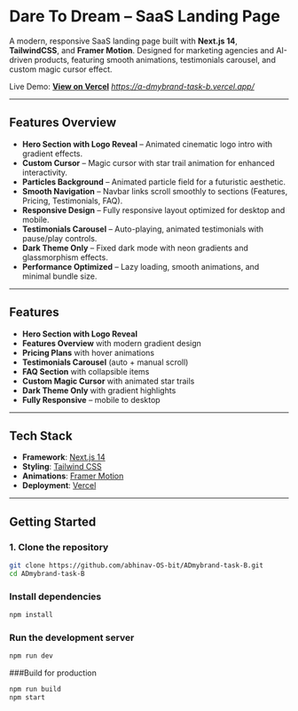 # Dare To Dream – SaaS Landing Page  

A modern, responsive SaaS landing page built with **Next.js 14**, **TailwindCSS**, and **Framer Motion**. Designed for marketing agencies and AI-driven products, featuring smooth animations, testimonials carousel, and custom magic cursor effect.  

Live Demo: [**View on Vercel**](#) *https://a-dmybrand-task-b.vercel.app/*  

---

## Features Overview

- **Hero Section with Logo Reveal** – Animated cinematic logo intro with gradient effects.  
- **Custom Cursor** – Magic  cursor with star trail animation for enhanced interactivity.  
- **Particles Background** – Animated particle field for a futuristic aesthetic.  
- **Smooth Navigation** – Navbar links scroll smoothly to sections (Features, Pricing, Testimonials, FAQ).  
- **Responsive Design** – Fully responsive layout optimized for desktop and mobile.  
- **Testimonials Carousel** – Auto-playing, animated testimonials with pause/play controls.  
- **Dark Theme Only** – Fixed dark mode with neon gradients and glassmorphism effects.  
- **Performance Optimized** – Lazy loading, smooth animations, and minimal bundle size.  

---

## Features  

- **Hero Section with Logo Reveal**  
- **Features Overview** with modern gradient design  
- **Pricing Plans** with hover animations  
- **Testimonials Carousel** (auto + manual scroll)  
- **FAQ Section** with collapsible items  
- **Custom Magic Cursor** with animated star trails  
- **Dark Theme Only** with gradient highlights  
- **Fully Responsive** – mobile to desktop  

---

## Tech Stack  

- **Framework**: [Next.js 14](https://nextjs.org/)  
- **Styling**: [Tailwind CSS](https://tailwindcss.com/)  
- **Animations**: [Framer Motion](https://www.framer.com/motion/)  
- **Deployment**: [Vercel](https://vercel.com/)  

---

## Getting Started  

### 1. Clone the repository  
```bash
git clone https://github.com/abhinav-OS-bit/ADmybrand-task-B.git
cd ADmybrand-task-B
```

### Install dependencies  
```bash
npm install
```
### Run the development server
```bash
npm run dev
```
###Build for production
```bash
npm run build
npm start
```



